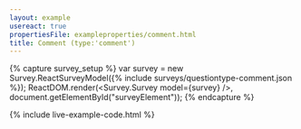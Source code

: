 ```yaml
---
layout: example
usereact: true
propertiesFile: exampleproperties/comment.html
title: Comment (type:'comment') 
---
```

{% capture survey_setup %}
var survey = new  Survey.ReactSurveyModel({% include surveys/questiontype-comment.json %});
ReactDOM.render(<Survey.Survey model={survey} />, document.getElementById("surveyElement"));
{% endcapture %}

{% include live-example-code.html %}
